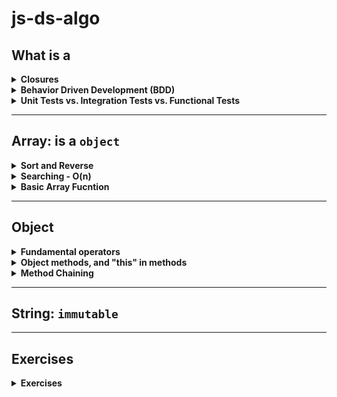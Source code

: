 # js-ds-algo

## What is a
<details>
  <summary><b>Closures</b></summary>
  
| **What**        | **When**          |
| :------------- | :------------- | 
| **Closures** - a function defined within another function. The inner function has access to the outer function’s variables and parameters. | =>`Provides object data hiding and encapsulation.`<br>=>`Function Factories` | 

  - **Example 1:** `Data hiding and encapsulation`
  ```javascript
  var makeCounter = function() {
    var privateCounter = 0;
    function changeBy(val) {
      privateCounter += val;
    }
    return {
      increment: function() {
        changeBy(1);
      },

      decrement: function() {
        changeBy(-1);
      },

      value: function() {
        return privateCounter;
      }
    }
  };

  var counter1 = makeCounter();
  var counter2 = makeCounter();

  alert(counter1.value());  // 0.

  counter1.increment();
  counter1.increment();
  alert(counter1.value()); // 2.

  counter1.decrement();
  alert(counter1.value()); // 1.
  alert(counter2.value()); // 0.
  ```
  
  - **Example 2:** `Function Factories`
  ```javascript
  function makeAdder(x) {
    return function(y) {
      return x + y;
    };
  }

  var add5 = makeAdder(5);
  var add10 = makeAdder(10);

  console.log(add5(2));  // 7
  console.log(add10(2)); // 12
  ```
  - Reference
    - https://medium.com/@dis_is_patrick/practical-uses-for-closures-c65640ae7304
    - https://developer.mozilla.org/en-US/docs/Web/JavaScript/Closures
    
</details>  
  
<details>
  <summary><b>Behavior Driven Development (BDD)</b></summary>
  
| **What**        | **When**          |
| :------------- | :------------- | 
| **BDD** - is a guidance in software development.The flow is as follows:<br><br>1. Write the initial spec, then write tests for the basic functionality<br>2. Initially implement the function<br>3. Run the tests<br>4. Refine the implementation to make it works<br>5. Add more use cases, write more tests<br>6. Repeat 3 - 5 until the functionality is ready. | Start to End of the whole project | 

  - **To clarify the problem specification with these ***Edge Cases*****
    - `Empty input`, `null`, `undefined`, `input types`
    - `Negative number`
    - `Array with 1 or 2 elements`
    - `Range of inputs`
    - `Missing arguments`
    - `Duplicated elements`
    - `Sorted` in `ascending`, or `descending`
      
      
  - **Example 1:**
    - **pow()** function
    ```javascript
    function pow(x, n) {
      if (n < 0 || Math.round(n) != n) {
        return NaN;
      }

      let result = 1;

      for (let i = 0; i < n; i++) {
        result *= x;
      }

      return result;
    }
    ```
    
    - **test with specifications**
    ```javascript
    let Mocha = require('mocha');
    let assert = require('assert');
    let mocha = new Mocha()

    mocha.suite.emit('pre-require', this, 'solution', mocha)

    describe('pow', function() {
      it('2 raised to power 3 is 8', function() {
        assert.equal(pow(2, 3), 8);
      });

      it('3 raised to power 3 is 27', function() {
        assert.equal(pow(3, 3), 27);
      });

      it('the result is NaN for a negative n', function() {
        assert.strictEqual(pow(2, -1), NaN);
      });

      it('the result is NaN for a non-integer', function() {
        assert.strictEqual(pow(2, 1.5), NaN);
      });
    });


    mocha.run();
    ```
    - **Output example**
    ```javascript
    pow
    ✓ 2 raised to power 3 is 8
    ✓ 3 raised to power 3 is 27
    ✓ the result is NaN for a negative n
    ✓ the result is NaN for a non-integer


    4 passing (7ms)
    ```
    
    - **Other assertions**
    ```javascript
    assert.deepEqual(obj1, obg2) - check two objects
    assert.strictEqual(val1, val2) - check strict equality `val1 === val2`
    assert.isTrue(value) - check if `value === true`
    assert.isFalse(value) - check if `value === false`
    ```

</details>
  
<details>
  <summary><b>Unit Tests vs. Integration Tests vs. Functional Tests</b></summary>
  
  | **Dos.** |
  | ------------- |
  | **Unit Tests** - ensure that individual components (a method/function) of the app work as expected. |
  | **Integration Tests** - ensure that these individual components of an application work together as expected. Assertions may test component API, UI, or side-effects (such as database I/O, logging, etc…)|
  | **Functional Tests** - ensure that the app works as expected from the user’s perspective. Assertions primarily test the user interface.|
  
</details>
  
 ---

## Array: is a `object`
<details>
  <summary><b>Sort and Reverse</b></summary>
  
  - `sort()` - sorts the elements of an array IN PLACE (mutate) and RETURN THE SORTED ARRAY.
    
  ```javascript
  // sorts the elements of an array in place and returns the sorted array.
  let a = ['banana', 'cherry', 'apple'];
  let b = a.sort();

  console.log(b); // [ 'apple', 'banana', 'cherry' ]
  console.log(a); // [ 'apple', 'banana', 'cherry' ]
  ```

  ```javascript
  let c = [1111, 4, 222, 33];
  // alphabetic order
  console.log(c.sort()); // [ 1111, 222, 33, 4 ]
  // numerical order
  console.log(c.sort((a, b) => a - b)); // [ 4, 33, 222, 1111 ]
  // reverse numerical order
  console.log(c.sort((a, b) => b - a)); // [ 1111, 222, 33, 4 ]
  ```

  ```javascript
  let d = ['ant', 'Bug', 'cat', 'Dog'];
  // case-sensitive sort
  console.log(d.sort()); // [ 'Bug', 'Dog', 'ant', 'cat' ]

  const caseInsensitiveSort = (s, t) => {
    let a = s.toLowerCase();
    let b = t.toLowerCase();
    if (a < b) return -1;
    if (a > b) return 1;
    return 0;
  };

  console.log(d.sort(caseInsensitiveSort)); // [ 'ant', 'Bug', 'cat', 'Dog' ]
  ```

  - `reverse()` - reverses the elements of an array IN PLACE (mutate) and RETURN THE SORTED ARRAY.
  ```javascript
  let m = [2, 5, 6];
  let n = [4444, 333, 22, 1];
  console.log(m.reverse()); // [ 6, 5, 2 ]
  console.log(n.sort()); // [ 1, 22, 333, 4444 ]
  console.log(n.reverse()); // [ 4444, 333, 22, 1 ]

  let z = ['ant', 'Bug', 'cat', 'Dog'];
  console.log(z.reverse(caseInsensitiveSort)); // [ 'Dog', 'cat', 'Bug', 'ant' ]
  ```
</details>
<details>
  <summary><b>Searching - O(n)</b></summary>
  
  - `indexOf`
  - `lastIndexOf(`
  - `includes()`
  ```javascript
  let s = ['Dill', 'Smile', 'Dill', 'Jon Doe'];
  console.log(s.indexOf('Dill')); // 0
  console.log(s.indexOf('God')); // -1 => no element
  console.log(s.indexOf('Dill', 1)); // 2: searching postion starts at index 1
  
  console.log(s.lastIndexOf('Dill')); // 2
  
  console.log(s.includes('Smith')); // false
  console.log(s.includes('Smile')); // true
  ```
</details>
<details>
  <summary><b>Basic Array Fucntion</b></summary>
  
  - **Initiate an array:**
    - `fill()`
    ```javascript
    let k = new Array(5);
    console.log(k); // [ <5 empty items> ]
    console.log(k.fill(0)); // [ 0, 0, 0, 0, 0 ]
    console.log(k.fill(7, 1, 3)); // [ 0, 7, 7, 0, 0 ]
    ```
  
  - **Mutating an array:** 
    - `push()`
    ```javascript
    // Insert an element at the end
    const array = [1, 2, 3, 4]
    array.push(10) // 5 (returns the length of the new array)
    // array = [1, 2, 3, 4, 10]
    ```

    - `pop()`
    ```javascript
    // Remove an element from the end
    const array = [1, 2, 3 , 4]
    array.pop() // 4 (pop returns the element removed)
    // array = [1, 2, 3]
    ```

    - `unshift()`
    ```javascript
    // Inserts an element in the beginning
    const array = [1, 2, 3, 4]
    array.unshift(9, 10) // 6 returns the length of new array)
    // array = [9, 10, 1, 2, 3, 4] 
    ```

    - `shift()`
    ```javascript
    // Remove first element
    const array = [1, 2, 3, 4]
    array.shift() // 1(returns the removed element)
    // array = [2, 3, 4]
    ```

  - **Iterating an array:**  ***NOT MUTATE*** the original array ***BUT RETURN A NEW ARRAY***.
    - `forEach()` -> params: {element, index, array}
    ```javascript
    // Iterates an array
    const array = [1, 2, 3, 4]
    array.forEach((elemnt, index) => {
       console.log(`Element ${element} at index ${index}`)
    }
    ```

    - `filter()`
    ```javascript
    // Iterates an array -> result is a filtered array
    const array = [1, 2, 3, 4]
    const filteredArray = array.filter(element => element % 2)
    // array = [1, 2, 3, 4]
    // filteredArray = [1, 3]
    ```

    - `map()`
    ```javascript
    // Iterates an array -> result is a filtered array
    const array = [1, 2, 3, 4]
    const mapArray = array.map(element => element * 2)
    // array = [1, 2, 3, 4]
    // mapArray = [2, 4, 6, 8]
    ```

    - `reduce()` -> params: {accumulator, currentElement, index, array}
    ```javascript
    // Reduces an array into a single value 
    const array = [1, 2, 3, 4]
    const result = array.reduce((accumulator, current) => (accumulator + current), 10)
    // array = [1, 2, 3, 4]
    // result = 20
    ```
  
  
  - **Manipulating an array:**  ***NOT MUTAE*** the original array ***BUT RETURN A NEW ARRAY***.
    - `slice()` -> params: {startIndex, endIndex}
    ```javascript
    // Returns desired elements in a new array
    const array = [1, 2, 3, 4]
    const slicedArray = array.slice(0, 2)
    // array = [1, 2, 3, 4]
    // slicedArray = [1, 2]
    ```

    - `concat()`
    ```javascript
    // Append one or more arrays with given array
    const array = [1, 2, 3, 4]
    const concatArray = array.concat([5, 6, 7, 8])
    // array = [1, 2, 3, 4]
    // concatArray = [1, 2, 3, 4, 5, 6, 7, 8]
    ```
  </details> 

  
  ---
  
  ## Object
 <details>
   <summary><b>Fundamental operators</b></summary>
  
  - `obj.property` - dot notation
  - `obj["property"]` - square brackets notation
  - `obj[varWithKey]` - take the key from a variable
  - `delete obj.property` - to delete a property
  - `"key" in obj` - to check if a property with the given key exists
  - `for (let key in obj)` - to iterate over an object
  - `Object.assign()` - to make a real copy (clone)
  ```javascript
    let user = {
    name: "Dill",
    sizes: {
      height: 5.7,
      weight: 120
    }
  }

  let user2 = {
    name: "Smile",
    sizes: {
      height: 5.4,
      weight: 120
    }
  }

  let clone = Object.assign({}, user);

  console.log(user === clone) // false
  console.log(user.sizes === clone.sizes) // true

  let clone2 = Object.assign({}, [user, user2])
  console.log(clone2) 
  /* {
        0: {
          name: "Dill",
          sizes: { ... }
        },
        1: {
          name: "Smile",
          sizes: { ... }
        }
      }*/
  ```
</details>
 <details>
   <summary><b>Object methods, and "this" in methods</b></summary>
  
  - **Object Methods** - `method shorthand`
  ```javascript
  let user = {
    name: "Dill",
    sayHi() {
      alert(this.name);
    }
  };

  user.sayHi(); // Dill
  ```
  
  ```javascript
  let user = {
    name: "Dill",
  };
  
  function sayHi() {
    alert(this.name);
  }

  user.sayHi = sayHi;
  user.sayHi(); // Dill
  ```
  
  - **"this" keyword in methods** - to access the object's property
    - `this` **is not bound** - `this` is evaluated during the **run-time**, depending on the context.
    - if `obj.f()` is called, then `this` is `obj` during the call of `f`. So it's either `user` or `admin` in the below example.
    ```javascript
    let user = {
      name: "Dill"
    };
    let admin = {
      name: "Smile"
    };

    function sayHi() {
      alert(this.name);
    };


    user.f = sayHi;
    admin.f = sayHi;

    user.f(); // Dill (this == user)
    admin.f(); // Smile (this == admin)
    ```
</details>

</details>
 <details>
   <summary><b>Method Chaining</b></summary>
  
  - `ladder` object that allows to go up and down.
  ```javascript
  let ladder = {
    step: 0,
    up() {
      this.step++;
    },
    down() {
      this.step++;
    },
    showStep() {
      alert(this.step);
    }
  }
  ```
  
  - Making several calls in sequence.
  ```javascript
  ladder.up();
  ladder.up();
  ladder.down();
  ladder.showStep(); // 1
  ```
  
  - **Question** - if we want to make calls like this 
  ```javascript
  ladder
    .up()
    .up()
    .down()
    .showStep();
  ```
  
  - **Answer** - return the `object` itself from every call 
  ```javascript
  let ladder = {
    step: 0,
    up() {
      this.step++;
      return this;
    },
    down() {
      this.step--;
      return this;
    },
    showStep() {
      alert(this.step);
      return this;
    }
  }
  ```
</details>

---

## String: `immutable`

---

## Exercises

<details>
  <summary><b>Exercises</b></summary>
    <details>
      <summary><b>Maximum subarray</b></summary>
      
   - Test  
  ```javascript
  var Mocha = require('mocha')
  var assert = require('assert')
  var mocha = new Mocha()

  // Bit of a hack, sorry!
  mocha.suite.emit('pre-require', this, 'solution', mocha)

  describe('Test Max Subarray Sum', function() {
    it('should return 5 for [-1, 2, 3, -9]', function() {
      assert.equal(getMaxSubSum([-1, 2, 3, -9]), 5);
    });

    it('should return 11 for [-1, 2, 3, -9, 11]', function() {
      assert.equal(getMaxSubSum([-1, 2, 3, -9, 11]), 11);
    });

    it('should return 3 for [-2, -1, 1, 2]', function() {
      assert.equal(getMaxSubSum([-2, -1, 1, 2]), 3);
    });

    it('should return 100 for [100, -9, 2, -3, 5]', function() {
      assert.equal(getMaxSubSum([100, -9, 2, -3, 5]), 100);
    });

    it('should return 6 for [1, 2, 3]', function() {
      assert.equal(getMaxSubSum([1, 2, 3]), 6);
    });

    it('should return 0 for [-1, -2, -3]', function() {
      assert.equal(getMaxSubSum([-1, -2, -3]), 0);
    });
  })

  mocha.run()
  ```

  ```javascript
  Test Max Subarray Sum
  ✓ should return 5 for [-1, 2, 3, -9]
  ✓ should return 11 for [-1, 2, 3, -9, 11]
  ✓ should return 3 for [-2, -1, 1, 2]
  ✓ should return 100 for [100, -9, 2, -3, 5]
  ✓ should return 6 for [1, 2, 3]
  ✓ should return 0 for [-1, -2, -3]


  6 passing (12ms)
  ```
   
   - Solution
   ```javascript
   function getMaxSubSum(arr) {
        let maxSum = 0
        let partialSum = 0

        for (let item of arr) {
          partialSum += item;
          maxSum = Math.max(maxSum, partialSum);
          if (partialSum < 0) partialSum = 0;
        }

      return maxSum;
    }
   ```
  </details> 
  
  <details>
  <summary><b>Transform dash-separated to camel-cased:</b> background-color --> backgroundColor</summary>
  
  - Test
  
  ```javascript
  var Mocha = require('mocha')
  var assert = require('assert')
  var mocha = new Mocha()

  // Bit of a hack, sorry!
  mocha.suite.emit('pre-require', this, 'solution', mocha)

  describe('Test transforming dash-separated to camel-cased', function() {

    it('should return backgroundColor for background-color', function() {
      assert.equal(camelize('background-color'), "backgroundColor");
    });

    it('should return listStyleImage for list-style-image', function() {
      assert.equal(camelize('list-style-image'), "listStyleImage");
    });

  });

  mocha.run()
  ```
  
  ```javascript
   Test transforming dash-separated to camel-cased
    ✓ should return backgroundColor for background-color
    ✓ should return listStyleImage for list-style-image


  2 passing (8ms)
  ```
  
  - Solution
  
  ```javascript
   function camelize(str) {
      return str
        .split("-")
        .map((word, index) => index === 0 ? word : word[0].toUpperCase() + word.slice(1))
        .join('');
    }
  ```
 
 </details>
 
  <details>
  <summary><b>Filter Range</b></summary>
  
  - Solution
  
  ```javascript
  let arr = [5, 3, 8, 1];

  function filterRange(arr, a, b) {
    return arr
      .filter(item => (item >= a && item <= b));
  }

  let filtered = filterRange(arr, 1, 4);

  alert(filtered); // 3, 1
  alert(arr); // 5, 3, 8, 1
  ```
  
  - `In-Place` Solution
  
  ```javascript
   function filterRangeInPlace(arr, a, b) {
    for (let i = 0; i < arr.length; i++) {
      if (arr[i] < a || arr[i] > b) {
        arr.splice(i, 1);
        i--;
      }
    }
  };


  let arr1 = [5, 3, 8, 1];
  filterRangeInPlace(arr1, 1, 4);

  alert(arr1); // [3, 1]
  ```
  
 </details>
 
 
  <details>
  <summary><b>Copy and Sort Array</b></summary>
  
  ```javascript
  let arr = ['HTML', 'JavaScript', 'CSS'];

  function copySorted(arr) {
    return arr.slice().sort();
  }

  let sorted = copySorted(arr);

  alert(sorted); // CSS,HTML,JavaScript
  alert(arr); // HTML,JavaScript,CSS
  ```
 </details>
  
  <details>
  <summary><b>Map to Objects</b></summary>
  
  ```javascript
  let john = { name: "John", surname: "Smith", id: 1 };
  let pete = { name: "Pete", surname: "Hunt", id: 2 };
  let mary = { name: "Mary", surname: "Key", id: 3 };

  let users = [john, pete, mary];

  function mapToObj(users) {
    return users.map(user => ({
      fullname: `${user.name} ${user.surname}`,
      id: user.id,
    }));
  }

  let usersMapped = mapToObj(users);

  alert(usersMapped[0].fullname); // John Smith
  alert(usersMapped[0].id); // 1
  ```
 </details>
 
  <details>
  <summary><b>Sort Users by Age</b></summary>
  
  ```javascript
  let john = { name: "John", age: 25 };
  let pete = { name: "Pete", age: 30 };
  let mary = { name: "Mary", age: 28 };

  let arr = [ pete, john, mary ];

  function sortByAge(arr) {
    return arr.sort((a, b) => a.age > b.age ? 1 : -1);
  }

  sortByAge(arr);
  // now: [john, mary, pete]
  alert(arr[0].name); // John
  alert(arr[1].name); // Mary
  alert(arr[2].name); // Pete
  ```
 </details>
 
  <details>
  <summary><b>Get average age computed from Obj</b></summary>
  
  ```javascript
  let john = { name: "John", age: 25 };
  let pete = { name: "Pete", age: 30 };
  let mary = { name: "Mary", age: 29 };

  let arr = [ john, pete, mary ];

  function getAverageAge(users) {
    return arr.reduce((acc, user) => acc + user.age, 0) / users.length;
  }


  alert( getAverageAge(arr) ); // (25 + 30 + 29) / 3 = 28
  ```
 </details>
 
  <details>
  <summary><b>Filter Unique Array Members</b></summary>
  
  ```javascript
  function unique(arr) {
    return Array.from(new Set(arr));
  }
  let strings = ["Hare", "Krishna", "Hare", "Krishna",
  "Krishna", "Krishna", "Hare", "Hare", ":-O"
  ];

  alert( unique(strings) ); // Hare, Krishna, :-O
  ```
 </details>
 
  <details>
  <summary><b>Sum the Object Property</b>: `Object.values(obj)`</summary>
  
  ```javascript
  let salaries = {
  "John": 100,
  "Pete": 300,
  "Mary": 250
  };


  function sumSalaries(salaries) {
    return Object.values(salaries).reduce((acc, item) => acc + item, 0);
  }

  alert( sumSalaries(salaries) ); // 650
  ```
 </details>
 
 
  <details>
  <summary><b>Count # of Object Properties</b></summary>
  
  ```javascript
  let salaries = {
  "John": 100,
  "Pete": 300,
  "Mary": 250
  };


  function count(obj) {
    return Object.keys(obj).length;
  }

  alert(count(salaries)); // 3
  ```
 </details>
 
  <details>
  <summary><b>Get Maximum Salary Person from Users Object</b></summary>
  
  ```javascript
  let salaries = {
  "John": 100,
  "Pete": 300,
  "Mary": 250
  };


  function topSalary(salaries) {
    let maxSalary = 0;
    let highestPaidPerson = null;

    for (let [key, value] of Object.entries(salaries)) {
      if (value > maxSalary) {
        maxSalary = value;
        highestPaidPerson = key;
      }
    }

    return highestPaidPerson;
  }

  alert(topSalary(salaries)); // Pete
  ```
 </details>
 
  <details>
  <summary><b>Filter Array through Function:</b>#closures, #array</summary>
  
  ```javascript
  let arr = [1, 2, 3, 4, 5, 6, 7];

  function inBetween(a, b) {
    return function(x) {
      return x >= a && x <= b;
    }
  }

  function inArray(arr) {
    return function(item) {
      return arr.includes(item);
    }
  }

  alert(arr.filter(inBetween(3, 6))); // 3, 4, 5, 6
  alert(arr.filter(inArray([1, 2, 10]))); // 1, 2
  ```
 </details>
 
  <details>
  <summary><b>Sort users by age</b></summary>
 </details>
 
  <details>
  <summary><b>Sort users by age</b></summary>
 </details>
 
  <details>
  <summary><b>Sort users by age</b></summary>
 </details>
 
  <details>
  <summary><b>Sort users by age</b></summary>
 </details>
 

 </details> 
